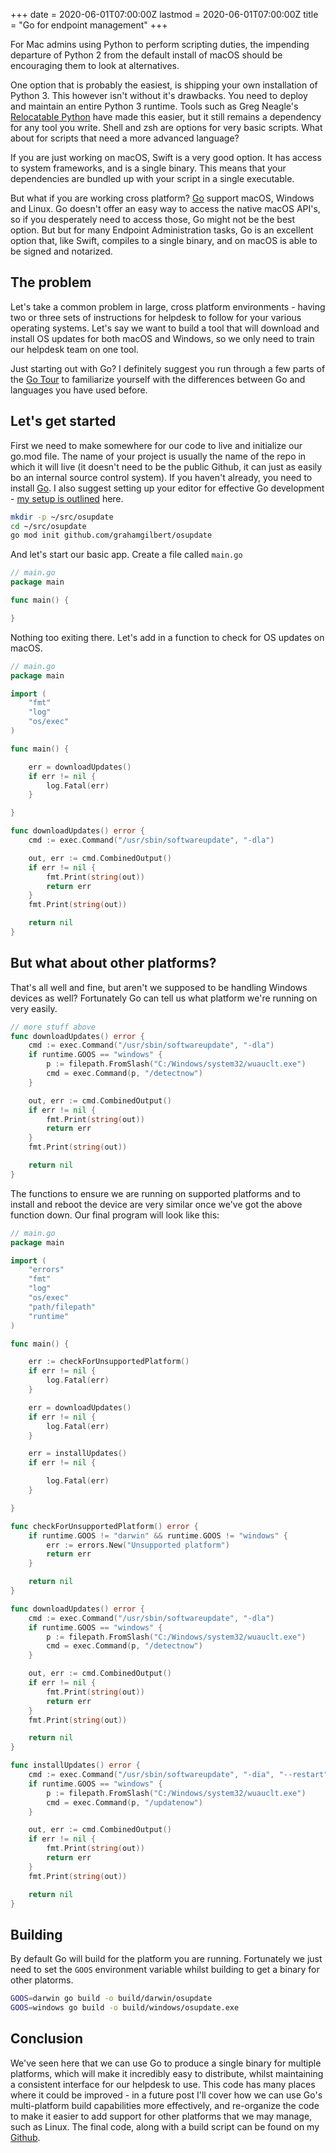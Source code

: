 +++
date = 2020-06-01T07:00:00Z
lastmod = 2020-06-01T07:00:00Z
title = "Go for endpoint management"
+++

For Mac admins using Python to perform scripting duties, the impending departure of Python 2 from the default install of macOS should be encouraging them to look at alternatives.

One option that is probably the easiest, is shipping your own installation of Python 3. This however isn't without it's drawbacks. You need to deploy and maintain an entire Python 3 runtime. Tools such as Greg Neagle's [Relocatable Python](https://github.com/gregneagle/relocatable-python) have made this easier, but it still remains a dependency for any tool you write. Shell and zsh are options for very basic scripts. What about for scripts that need a more advanced language?

If you are just working on macOS, Swift is a very good option. It has access to system frameworks, and is a single binary. This means that your dependencies are bundled up with your script in a single executable.

But what if you are working cross platform? [Go](https://golang.org/) support macOS, Windows and Linux. Go doesn't offer an easy way to access the native macOS API's, so if you desperately need to access those, Go might not be the best option. But but for many Endpoint Administration tasks, Go is an excellent option that, like Swift, compiles to a single binary, and on macOS is able to be signed and notarized.

## The problem

Let's take a common problem in large, cross platform environments - having two or three sets of instructions for helpdesk to follow for your various operating systems. Let's say we want to build a tool that will download and install OS updates for both macOS and Windows, so we only need to train our helpdesk team on one tool.

Just starting out with Go? I definitely suggest you run through a few parts of the [Go Tour](https://tour.golang.org/welcome/1) to familiarize yourself with the differences between Go and languages you have used before.

## Let's get started

First we need to make somewhere for our code to live and initialize our go.mod file. The name of your project is usually the name of the repo in which it will live (it doesn't need to be the public Github, it can just as easily bo an internal source control system). If you haven't already, you need to install [Go](https://golang.org/dl/). I also suggest setting up your editor for effective Go development - [my setup is outlined](https://grahamgilbert.com/blog/2020/05/28/my-perfect-vs-code-setup/) here.

```bash
mkdir -p ~/src/osupdate
cd ~/src/osupdate
go mod init github.com/grahamgilbert/osupdate
```

And let's start our basic app. Create a file called `main.go`

```go
// main.go
package main

func main() {

}
```

Nothing too exiting there. Let's add in a function to check for OS updates on macOS.

```go
// main.go
package main

import (
	"fmt"
	"log"
	"os/exec"
)

func main() {

    err = downloadUpdates()
	if err != nil {
		log.Fatal(err)
	}

}

func downloadUpdates() error {
	cmd := exec.Command("/usr/sbin/softwareupdate", "-dla")

	out, err := cmd.CombinedOutput()
	if err != nil {
		fmt.Print(string(out))
		return err
	}
	fmt.Print(string(out))

	return nil
}

```

## But what about other platforms?

That's all well and fine, but aren't we supposed to be handling Windows devices as well? Fortunately Go can tell us what platform we're running on very easily.

```go
// more stuff above
func downloadUpdates() error {
	cmd := exec.Command("/usr/sbin/softwareupdate", "-dla")
	if runtime.GOOS == "windows" {
		p := filepath.FromSlash("C:/Windows/system32/wuauclt.exe")
		cmd = exec.Command(p, "/detectnow")
	}

	out, err := cmd.CombinedOutput()
	if err != nil {
		fmt.Print(string(out))
		return err
	}
	fmt.Print(string(out))

	return nil
}
```

The functions to ensure we are running on supported platforms and to install and reboot the device are very similar once we've got the above function down. Our final program will look like this:

```go
// main.go
package main

import (
	"errors"
	"fmt"
	"log"
	"os/exec"
	"path/filepath"
	"runtime"
)

func main() {

	err := checkForUnsupportedPlatform()
	if err != nil {
		log.Fatal(err)
	}

	err = downloadUpdates()
	if err != nil {
		log.Fatal(err)
	}

	err = installUpdates()
	if err != nil {

		log.Fatal(err)
	}

}

func checkForUnsupportedPlatform() error {
	if runtime.GOOS != "darwin" && runtime.GOOS != "windows" {
		err := errors.New("Unsupported platform")
		return err
	}

	return nil
}

func downloadUpdates() error {
	cmd := exec.Command("/usr/sbin/softwareupdate", "-dla")
	if runtime.GOOS == "windows" {
		p := filepath.FromSlash("C:/Windows/system32/wuauclt.exe")
		cmd = exec.Command(p, "/detectnow")
	}

	out, err := cmd.CombinedOutput()
	if err != nil {
		fmt.Print(string(out))
		return err
	}
	fmt.Print(string(out))

	return nil
}

func installUpdates() error {
	cmd := exec.Command("/usr/sbin/softwareupdate", "-dia", "--restart")
	if runtime.GOOS == "windows" {
		p := filepath.FromSlash("C:/Windows/system32/wuauclt.exe")
		cmd = exec.Command(p, "/updatenow")
	}

	out, err := cmd.CombinedOutput()
	if err != nil {
		fmt.Print(string(out))
		return err
	}
	fmt.Print(string(out))

	return nil
}
```

## Building

By default Go will build for the platform you are running. Fortunately we just need to set the `GOOS` environment variable whilst building to get a binary for other platorms.

```bash
GOOS=darwin go build -o build/darwin/osupdate
GOOS=windows go build -o build/windows/osupdate.exe
```

## Conclusion

We've seen here that we can use Go to produce a single binary for multiple platforms, which will make it incredibly easy to distribute, whilst maintaining a consistent interface for our helpdesk to use. This code has many places where it could be improved - in a future post I'll cover how we can use Go's multi-platform build capabilities more effectively, and re-organize the code to make it easier to add support for other platforms that we may manage, such as Linux. The final code, along with a build script can be found on my [Github](https://github.com/grahamgilbert/osupdate).

